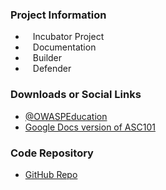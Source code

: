 ### Project Information
* <i class="fas fa-egg" style="font-size: 1.2em; color:#233e81;"></i><span style="font-size:1.0em;padding-left:12px;">Incubator Project</span>
* <i class="fas fa-book" style="font-size: 1.2em; color:#233e81;"></i><span style="font-size:1.0em;padding-left:12px;">Documentation</span>
* <i class="fas fa-toolbox" style="font-size: 1.2em; color:#233e81;"></i><span style="font-size:1.0em;padding-left:12px;">Builder</span>
* <i class="fas fa-shield-alt" style="font-size: 1.2em; color:#233e81;"></i><span style="font-size:1.0em;padding-left:12px;">Defender</span>

### Downloads or Social Links
* [@OWASPEducation](https://twitter.com/OwaspEducation)
* [Google Docs version of ASC101](https://docs.google.com/presentation/d/1EAZgkcBFZ-V-fWLmVP30Iu9z6Tohji5OiwqjY9GOlwo/edit?usp=sharing)

### Code Repository
* [GitHub Repo](https://github.com/OWASP/Application-Security-Curriculum)
